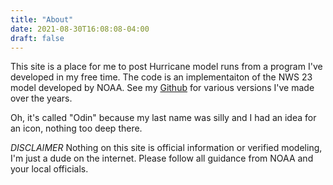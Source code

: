 ```yaml
---
title: "About"
date: 2021-08-30T16:08:08-04:00
draft: false
---
```


This site is a place for me to post Hurricane model runs from a program I've developed in my free time.  The code is an implementaiton of the NWS 23 model developed by NOAA.  See my [Github](https://github.com/cliftbar) for various versions I've made over the years.

Oh, it's called "Odin" because my last name was silly and I had an idea for an icon, nothing too deep there.

*DISCLAIMER* Nothing on this site is official information or verified modeling, I'm just a dude on the internet.  Please follow all guidance from NOAA and your local officials.